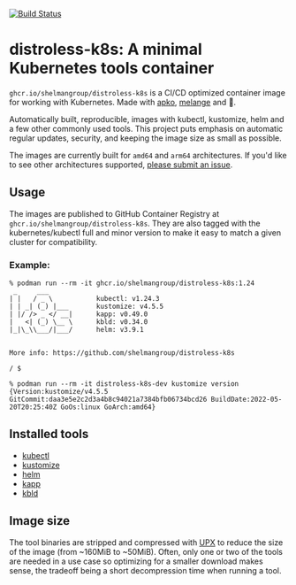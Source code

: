 [![Build Status](https://github.com/shelmangroup/distroless-k8s/actions/workflows/release.yaml/badge.svg)](https://github.com/shelmangroup/distroless-k8s/actions/workflows/release.yaml)

# distroless-k8s: A minimal Kubernetes tools container

`ghcr.io/shelmangroup/distroless-k8s` is a CI/CD optimized container image for working with Kubernetes. 
Made with [apko](https://github.com/chainguard-dev/apko), [melange](https://github.com/chainguard-dev/melange) and :sparkling_heart:.

Automatically built, reproducible, images with kubectl, kustomize, helm and a few other commonly used tools.
This project puts emphasis on automatic regular updates, security, and keeping the image size as small as possible.

The images are currently built for `amd64` and `arm64` architectures. If you'd like to see other architectures supported, [please submit an issue](https://github.com/shelmangroup/distroless-k8s/issues/new).

## Usage

The images are published to GitHub Container Registry at `ghcr.io/shelmangroup/distroless-k8s`.
They are also tagged with the kubernetes/kubectl full and minor version to make it easy to match a given cluster for compatibility.

### Example:
```
% podman run --rm -it ghcr.io/shelmangroup/distroless-k8s:1.24
 _     ___
| |   / _ \           kubectl: v1.24.3
| | _| (_) |___       kustomize: v4.5.5
| |/ /> _ </ __|      kapp: v0.49.0
|   <| (_) \__ \      kbld: v0.34.0
|_|\_\\___/|___/      helm: v3.9.1


More info: https://github.com/shelmangroup/distroless-k8s

/ $
```

```
% podman run --rm -it distroless-k8s-dev kustomize version
{Version:kustomize/v4.5.5 GitCommit:daa3e5e2c2d3a4b8c94021a7384bfb06734bcd26 BuildDate:2022-05-20T20:25:40Z GoOs:linux GoArch:amd64}
```

## Installed tools

- [kubectl](https://kubernetes.io/docs/tasks/tools/install-kubectl/)
- [kustomize](https://github.com/kubernetes-sigs/kustomize)
- [helm](https://helm.sh/)
- [kapp](https://carvel.dev/kapp/)
- [kbld](https://carvel.dev/kbld/)

## Image size

The tool binaries are stripped and compressed with [UPX](https://upx.github.io/) to reduce the size of the image (from ~160MiB to ~50MiB). Often, only one or two of the tools are needed in a use case so optimizing for a smaller download makes sense, the tradeoff being a short decompression time when running a tool.
